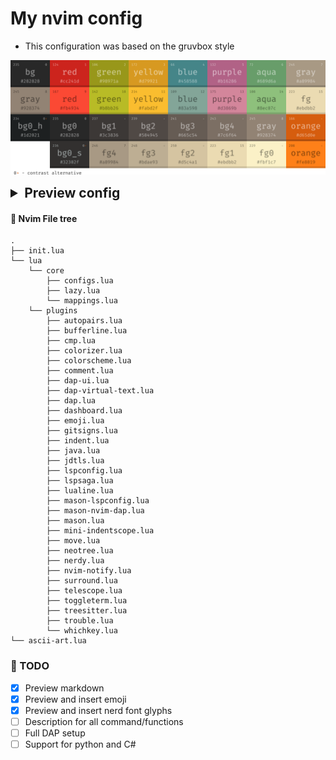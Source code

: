 # My nvim config

- This configuration was based on the gruvbox style

![gruvbox_palette](./screenshots/gruvbox_palette_dark.png)

<details>
    <summary style="font-size: 1.5em; font-weight: bold;">Preview config</summary>

+   <details>
        <summary style="font-size: 1.0em; font-weight: bold;">Start page</summary>
        <img src="./screenshots/dashboard.png" alt="dashboard">
    </details>

+   <details>
        <summary style="font-size: 1.0em; font-weight: bold;">Main file</summary>
        <img src="./screenshots/main.png" alt="main-file">
    </details>

+    <details>
        <summary style="font-size: 1.0em; font-weight: bold;">Navigation</summary>
        <img src="./screenshots/laspsaga-and-nvim-tree.png" alt="lspsaga">
        <img src="./screenshots/telescope-gc.png" alt="telescope">
        <img src="./screenshots/telescope-gs.png" alt="telescope">
        <img src="./screenshots/telescope-ff.png" alt="telescope">
        <img src="./screenshots/toggelterm.png" alt="toggelterm">
     </details>

+   <details>
        <summary style="font-size: 1.0em; font-weight: bold;">Language Server Protocol support</summary>
        <img src="./screenshots/java.png" alt="LSP">
        <img src="./screenshots/gitsigns.png" alt="LSP">
        <img src="./screenshots/lsp-info-lua.png" alt="LSP">
        <img src="./screenshots/lsp-info-jdtls.png" alt="LSP">
     </details>

+    <details>
        <summary style="font-size: 1.0em; font-weight: bold;">Debug Adapter Protocol client support</summary>
        <img src="./screenshots/dap-demonstration.png" alt="DAP">
     </details>

+    <details>
        <summary style="font-size: 1.0em; font-weight: bold;">Preview and insert emoji/nerd font glyphs</summary>
        <img src="./screenshots/emoji.png" alt="emoji">
        <img src="./screenshots/glyphs.png" alt="emoji">
     </details>

+    <details>
        <summary style="font-size: 1.0em; font-weight: bold;">Preview markdown file</summary>
        <img src="./screenshots/markdown.png" alt="markdown">
     </details>

</details>

#### 📁 Nvim File tree

```
.
├── init.lua
└── lua
    └── core
        ├── configs.lua
        ├── lazy.lua
        └── mappings.lua
    └── plugins
        ├── autopairs.lua
        ├── bufferline.lua
        ├── cmp.lua
        ├── colorizer.lua
        ├── colorscheme.lua
        ├── comment.lua
        ├── dap-ui.lua
        ├── dap-virtual-text.lua
        ├── dap.lua
        ├── dashboard.lua
        ├── emoji.lua
        ├── gitsigns.lua
        ├── indent.lua
        ├── java.lua
        ├── jdtls.lua
        ├── lspconfig.lua
        ├── lspsaga.lua
        ├── lualine.lua
        ├── mason-lspconfig.lua
        ├── mason-nvim-dap.lua
        ├── mason.lua
        ├── mini-indentscope.lua
        ├── move.lua
        ├── neotree.lua
        ├── nerdy.lua
        ├── nvim-notify.lua
        ├── surround.lua
        ├── telescope.lua
        ├── toggleterm.lua
        ├── treesitter.lua
        ├── trouble.lua
        └── whichkey.lua
└── ascii-art.lua
```

### 📜 TODO

- [x] Preview markdown
- [x] Preview and insert emoji
- [x] Preview and insert nerd font glyphs
- [ ] Description for all command/functions
- [ ] Full DAP setup
- [ ] Support for python and C#
